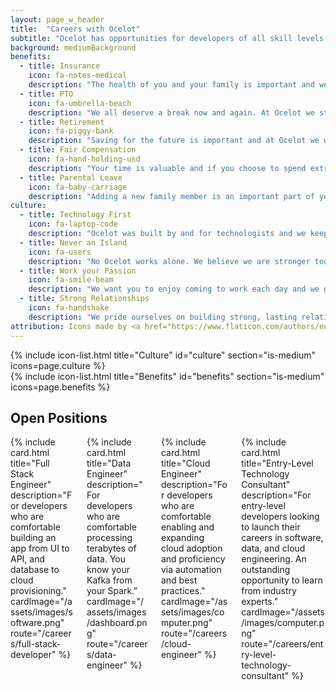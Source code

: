 ```yaml
---
layout: page_w_header
title:  "Careers with Ocelot"
subtitle: "Ocelot has opportunities for developers of all skill levels utilizing many different skills and technologies"
background: mediumBackground
benefits:
  - title: Insurance
    icon: fa-notes-medical
    description: "The health of you and your family is important and we want to help you assure that. We offer a number of plans with health, dental, optical, and life insurance for you and your family."
  - title: PTO
    icon: fa-umbrella-beach
    description: "We all deserve a break now and again. At Ocelot we strive for a healthy work life balance and believe that offering paid vacation time is an important piece of that."
  - title: Retirement
    icon: fa-piggy-bank
    description: "Saving for the future is important and at Ocelot we want to help you secure it by offering retirement accounts and company matching."
  - title: Fair Compensation
    icon: fa-hand-holding-usd
    description: "Your time is valuable and if you choose to spend extra with us we want to show our appreciation for that."
  - title: Parental Leave
    icon: fa-baby-carriage
    description: "Adding a new family member is an important part of your life and we want you to enjoy that. All Ocelots are given parental leave for both birth and adoption."
culture:
  - title: Technology First
    icon: fa-laptop-code
    description: "Ocelot was built by and for technologists and we keep that in mind with everything we do."
  - title: Never an Island
    icon: fa-users
    description: "No Ocelot works alone. We believe we are stronger together so you will always work with a team of Ocelots as well as client teams."
  - title: Work your Passion
    icon: fa-smile-beam
    description: "We want you to enjoy coming to work each day and we give you the opportunity to find what you really want to work on and pursue it."
  - title: Strong Relationships
    icon: fa-handshake
    description: "We pride ourselves on building strong, lasting relationships with our clients as we provide them the highest quality software possible"
attribution: Icons made by <a href="https://www.flaticon.com/authors/eucalyp" title="Eucalyp">Eucalyp</a> from <a href="https://www.flaticon.com/" title="Flaticon">www.flaticon.com</a>
---
```


{% include icon-list.html title="Culture" id="culture" section="is-medium" icons=page.culture %}
<br/>
{% include icon-list.html title="Benefits" id="benefits" section="is-medium" icons=page.benefits %}

<section class="hero is-medium">
  <div class="hero-body">
    <div class="container has-text-centered">
      <h1 class="title">Open Positions</h1>
      <div class="columns">
        <div class="column is-one-quarter">
          {% include card.html title="Full Stack Engineer" description="For developers who are comfortable building an app from UI to API, and database to cloud provisioning." cardImage="/assets/images/software.png" route="/careers/full-stack-developer" %}
        </div>
        <div class="column is-one-quarter">
          {% include card.html title="Data Engineer" description="For developers who are comfortable processing terabytes of data. You know your Kafka from your Spark." cardImage="/assets/images/dashboard.png" route="/careers/data-engineer" %}
        </div>
        <div class="column is-one-quarter">
          {% include card.html title="Cloud Engineer" description="For developers who are comfortable enabling and expanding cloud adoption and proficiency via automation and best practices." cardImage="/assets/images/computer.png" route="/careers/cloud-engineer" %}
        </div>
        <div class="column is-one-quarter">
          {% include card.html title="Entry-Level Technology Consultant" description="For entry-level developers looking to launch their careers in software, data, and cloud engineering. An outstanding opportunity to learn from industry experts." cardImage="/assets/images/computer.png" route="/careers/entry-level-technology-consultant" %}
        </div>
      </div>
    </div>
  </div>
</section>
